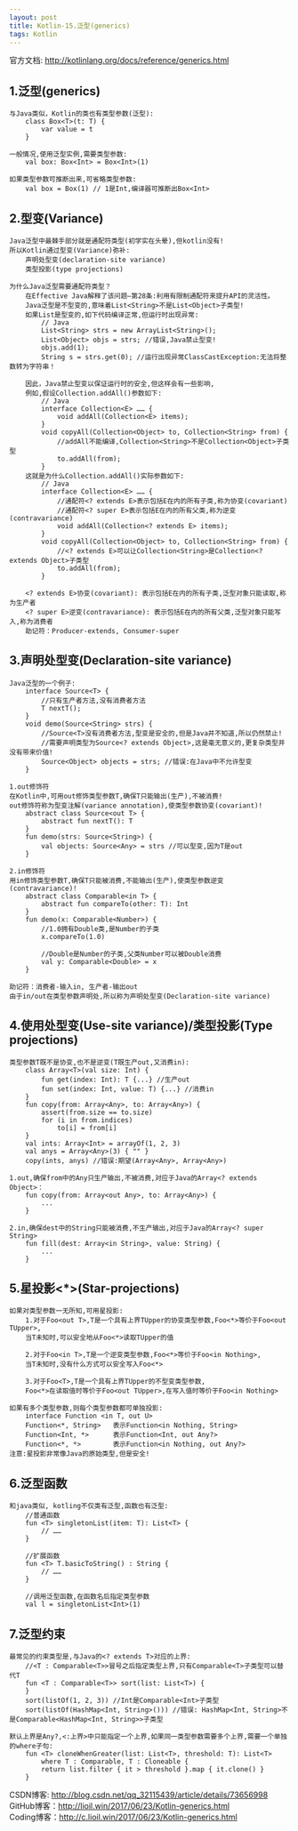 ```yaml
---
layout: post
title: Kotlin-15.泛型(generics)
tags: Kotlin
---
```

官方文档: http://kotlinlang.org/docs/reference/generics.html
 
## 1.泛型(generics)
    与Java类似，Kotlin的类也有类型参数(泛型):        
        class Box<T>(t: T) {
            var value = t
        }
        
    一般情况,使用泛型实例,需要类型参数:
        val box: Box<Int> = Box<Int>(1)

    如果类型参数可推断出来,可省略类型参数:
        val box = Box(1) // 1是Int,编译器可推断出Box<Int>

## 2.型变(Variance)
    Java泛型中最棘手部分就是通配符类型(初学实在头晕),但kotlin没有!
    所以Kotlin通过型变(Variance)弥补:
        声明处型变(declaration-site variance)
        类型投影(type projections)

    为什么Java泛型需要通配符类型？
        在Effective Java解释了该问题—第28条:利用有限制通配符来提升API的灵活性。 
        Java泛型是不型变的,意味着List<String>不是List<Object>子类型! 
        如果List是型变的,如下代码编译正常,但运行时出现异常:
            // Java
            List<String> strs = new ArrayList<String>();
            List<Object> objs = strs; //错误,Java禁止型变!
            objs.add(1);
            String s = strs.get(0); //运行出现异常ClassCastException:无法将整数转为字符串！

        因此，Java禁止型变以保证运行时的安全,但这样会有一些影响,
        例如,假设Collection.addAll()参数如下:
            // Java
            interface Collection<E> …… {
                void addAll(Collection<E> items);
            } 
            void copyAll(Collection<Object> to, Collection<String> from) {
                //addAll不能编译,Collection<String>不是Collection<Object>子类型
                to.addAll(from);      
            }
        这就是为什么Collection.addAll()实际参数如下:
            // Java
            interface Collection<E> …… {
                //通配符<? extends E>表示包括E在内的所有子类,称为协变(covariant)
                //通配符<? super E>表示包括E在内的所有父类,称为逆变(contravariance)
                void addAll(Collection<? extends E> items);
            }
            void copyAll(Collection<Object> to, Collection<String> from) {
                //<? extends E>可以让Collection<String>是Collection<? extends Object>子类型
                to.addAll(from);
            }

        <? extends E>协变(covariant): 表示包括E在内的所有子类,泛型对象只能读取,称为生产者
        <? super E>逆变(contravariance): 表示包括E在内的所有父类,泛型对象只能写入,称为消费者
        助记符：Producer-extends, Consumer-super


## 3.声明处型变(Declaration-site variance)
    Java泛型的一个例子:
        interface Source<T> {
            //只有生产者方法,没有消费者方法
            T nextT();
        }
        void demo(Source<String> strs) {
            //Source<T>没有消费者方法,型变是安全的,但是Java并不知道,所以仍然禁止!
            //需要声明类型为Source<? extends Object>,这是毫无意义的,更复杂类型并没有带来价值!            
            Source<Object> objects = strs; //错误:在Java中不允许型变
        }

    1.out修饰符
    在Kotlin中,可用out修饰类型参数T,确保T只能输出(生产),不被消费!
    out修饰符称为型变注解(variance annotation),使类型参数协变(covariant)!    
        abstract class Source<out T> {
            abstract fun nextT(): T
        }
        fun demo(strs: Source<String>) {
            val objects: Source<Any> = strs //可以型变,因为T是out      
        }
  
    2.in修饰符
    用in修饰类型参数T,确保T只能被消费,不能输出(生产),使类型参数逆变(contravariance)!
        abstract class Comparable<in T> {
            abstract fun compareTo(other: T): Int
        }
        fun demo(x: Comparable<Number>) {
            //1.0拥有Double类,是Number的子类
            x.compareTo(1.0)    

            //Double是Number的子类,父类Number可以被Double消费
            val y: Comparable<Double> = x
        }
    
    助记符：消费者-输入in, 生产者-输出out
    由于in/out在类型参数声明处,所以称为声明处型变(Declaration-site variance)

## 4.使用处型变(Use-site variance)/类型投影(Type projections)
    类型参数T既不是协变,也不是逆变(T既生产out,又消费in):
        class Array<T>(val size: Int) {
            fun get(index: Int): T {...} //生产out
            fun set(index: Int, value: T) {...} //消费in
        }     
        fun copy(from: Array<Any>, to: Array<Any>) {
            assert(from.size == to.size)
            for (i in from.indices)
                to[i] = from[i]
        }
        val ints: Array<Int> = arrayOf(1, 2, 3)
        val anys = Array<Any>(3) { "" } 
        copy(ints, anys) //错误:期望(Array<Any>, Array<Any>)

    1.out,确保from中的Any只生产输出,不被消费,对应于Java的Array<? extends Object>：
        fun copy(from: Array<out Any>, to: Array<Any>) {
            ...
        }

    2.in,确保dest中的String只能被消费,不生产输出,对应于Java的Array<? super String>
        fun fill(dest: Array<in String>, value: String) {
            ...
        }    

## 5.星投影<*>(Star-projections)
    如果对类型参数一无所知,可用星投影:
        1.对于Foo<out T>,T是一个具有上界TUpper的协变类型参数,Foo<*>等价于Foo<out TUpper>, 
        当T未知时,可以安全地从Foo<*>读取TUpper的值

        2.对于Foo<in T>,T是一个逆变类型参数,Foo<*>等价于Foo<in Nothing>,
        当T未知时,没有什么方式可以安全写入Foo<*>

        3.对于Foo<T>,T是一个具有上界TUpper的不型变类型参数,
        Foo<*>在读取值时等价于Foo<out TUpper>,在写入值时等价于Foo<in Nothing>

    如果有多个类型参数,则每个类型参数都可单独投影:
        interface Function <in T, out U>
        Function<*, String>   表示Function<in Nothing, String>
        Function<Int, *>      表示Function<Int, out Any?>
        Function<*, *>        表示Function<in Nothing, out Any?>
    注意:星投影非常像Java的原始类型,但是安全!

## 6.泛型函数
    和java类似, kotling不仅类有泛型,函数也有泛型:
        //普通函数
        fun <T> singletonList(item: T): List<T> {
            // ……
        }

        //扩展函数
        fun <T> T.basicToString() : String {  
            // ……
        }

        //调用泛型函数,在函数名后指定类型参数
        val l = singletonList<Int>(1)

## 7.泛型约束    
    最常见的约束类型是,与Java的<? extends T>对应的上界:
        //<T : Comparable<T>>冒号之后指定类型上界,只有Comparable<T>子类型可以替代T
        fun <T : Comparable<T>> sort(list: List<T>) {
        }
        sort(listOf(1, 2, 3)) //Int是Comparable<Int>子类型
        sort(listOf(HashMap<Int, String>())) //错误: HashMap<Int, String>不是Comparable<HashMap<Int, String>>子类型

    默认上界是Any?,<:上界>中只能指定一个上界,如果同一类型参数需要多个上界,需要一个单独的where子句:
        fun <T> cloneWhenGreater(list: List<T>, threshold: T): List<T>
            where T : Comparable, T : Cloneable {
            return list.filter { it > threshold }.map { it.clone() }
        }   

CSDN博客: http://blog.csdn.net/qq_32115439/article/details/73656998   
GitHub博客：http://lioil.win/2017/06/23/Kotlin-generics.html   
Coding博客：http://c.lioil.win/2017/06/23/Kotlin-generics.html